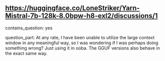 ## https://huggingface.co/LoneStriker/Yarn-Mistral-7b-128k-8.0bpw-h8-exl2/discussions/1

contains_question: yes

question_part: At any rate, I have been unable to utilize the large context window in any meaningful way, so I was wondering if I was perhaps doing something wrong? Just using it in ooba. The GGUF versions also behave in the exact same way.